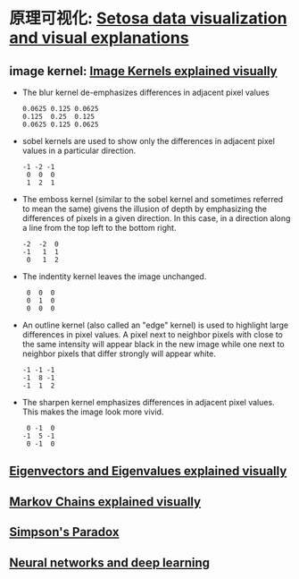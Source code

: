 # 原理可视化: [Setosa data visualization and visual explanations](http://setosa.io/#/)
## image kernel: [Image Kernels explained visually](http://setosa.io/ev/image-kernels/)
* The blur kernel de-emphasizes differences in adjacent pixel values
    ```
    0.0625 0.125 0.0625
    0.125  0.25  0.125
    0.0625 0.125 0.0625
    ```
* sobel kernels are used to show only the differences in adjacent pixel values in a particular direction.
    ```
    -1 -2 -1
     0  0  0
     1  2  1
    ```
* The emboss kernel (similar to the sobel kernel and sometimes referred to mean the same) givens the illusion of depth by emphasizing the differences of pixels in a given direction. In this case, in a direction along a line from the top left to the bottom right.
    ```
    -2  -2  0
    -1   1  1
     0   1  2
    ```
* The indentity kernel leaves the image unchanged.
    ```
     0  0  0
     0  1  0
     0  0  0
    ```
* An outline kernel (also called an "edge" kernel) is used to highlight large differences in pixel values. A pixel next to neighbor pixels with close to the same intensity will appear black in the new image while one next to neighbor pixels that differ strongly will appear white.
    ```
    -1 -1 -1
    -1  8 -1
    -1  1  2
    ```
* The sharpen kernel emphasizes differences in adjacent pixel values. This makes the image look more vivid.
    ```
     0 -1  0
    -1  5 -1
     0 -1  0
    ```

## [Eigenvectors and Eigenvalues explained visually](http://setosa.io/ev/eigenvectors-and-eigenvalues/)
## [Markov Chains explained visually](http://setosa.io/ev/markov-chains/)
## [Simpson's Paradox](http://vudlab.com/simpsons/)
## [Neural networks and deep learning](http://neuralnetworksanddeeplearning.com/chap4.html)